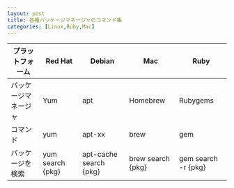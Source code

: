 ```yaml
---
layout: post
title: 各種パッケージマネージャのコマンド集
categories: [Linux,Ruby,Mac]
---
```



プラットフォーム     | Red Hat          | Debian                 | Mac               | Ruby
-------------------- | ---------------- | ---------------------- | ----------------- | -----------------------
パッケージマネージャ | Yum              | apt                    | Homebrew          | Rubygems
コマンド             | yum              | apt-xx                 | brew              | gem
パッケージを検索     | yum search {pkg} | apt-cache search {pkg} | brew search {pkg} | gem search -r {pkg}
